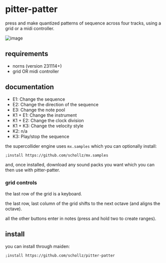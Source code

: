 # pitter-patter

press and make quantized patterns of sequence across four tracks, using a grid or a midi controller.

![image](https://repository-images.githubusercontent.com/865110977/47cb53b1-eb3e-4ee1-98e8-f748a441c9b4)


## requirements

- norns (version 231114+) 
- grid OR midi controller

## documentation

- E1: Change the sequence
- E2: Change the direction of the sequence
- E3: Change the note pool
- K1 + E1: Change the instrument
- K1 + E2: Change the clock division
- K1 + K3: Change the velocity style
- K2: n/a
- K3: Play/stop the sequence

the supercollider engine uses `mx.samples` which you can optionally install:

```shell
;install https://github.com/schollz/mx.samples
```

and, once installed, download any sound packs you want which you can then use with pitter-patter.

### grid controls

the last row of the grid is a keyboard.

the last row, last column of the grid shifts to the next octave (and aligns the octave).

all the other buttons enter in notes (press and hold two to create ranges).

## install

you can install through maiden:

```
;install https://github.com/schollz/pitter-patter
```

